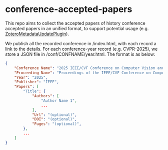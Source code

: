 # conference-accepted-papers

This repo aims to collect the accepted papers of history conference accepted papers in an unified format, to support potential usage (e.g. [ZoteroMetadataUpdatePlugin](https://github.com/wuzirui/paper-meta-update)).

We publish all the recorded conference in /index.html, with each record a link to the details. For each conference-year record (e.g. CVPR-2025), we store a JSON file in /conf/CONFNAME/year.html. The format is as below:
```JSON
{
    "Conference Name": "2025 IEEE/CVF Conference on Computer Vision and Pattern Recognition",
    "Proceeding Name": "Proceedings of the IEEE/CVF Conference on Computer Vision and Pattern Recognition",
    "Year": "2025",
    "Publisher": "IEEE",
    "Papers": [
        "Title": {
            "Authors": [
                "Author Name 1",
                ...
            ],
            "Url": "(optional)",
            "DOI": "(optional)",
            "Pages": "(optional)",
        },
        ...
    ]
}
```